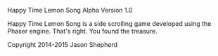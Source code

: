 Happy Time Lemon Song
Alpha Version 1.0

Happy Time Lemon Song is a side scrolling game developed using the Phaser engine.
That's right. You found the treasure.

Copyright 2014-2015 Jason Shepherd
